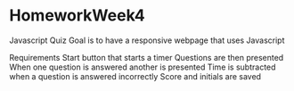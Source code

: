 # HomeworkWeek4
Javascript Quiz
Goal is to have a responsive webpage that uses Javascript

Requirements
Start button that starts a timer
Questions are then presented
When one question is answered another is presented
Time is subtracted when a question is answered incorrectly
Score and initials are saved
